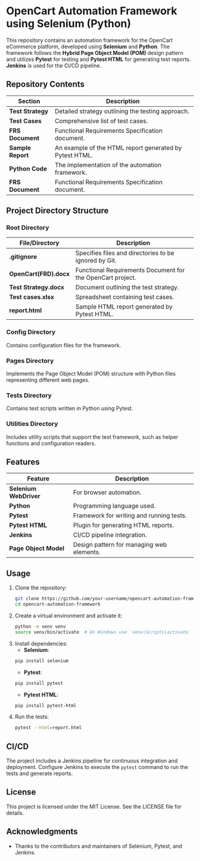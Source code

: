 # OpenCart Automation Framework using Selenium (Python)

This repository contains an automation framework for the OpenCart eCommerce platform, developed using **Selenium** and **Python**. The framework follows the **Hybrid Page Object Model (POM)** design pattern and utilizes **Pytest** for testing and **Pytest HTML** for generating test reports. **Jenkins** is used for the CI/CD pipeline.

## Repository Contents

| Section          | Description                                                   |
|------------------|---------------------------------------------------------------|
| **Test Strategy**| Detailed strategy outlining the testing approach.             |
| **Test Cases**   | Comprehensive list of test cases.                             |
| **FRS Document** | Functional Requirements Specification document.               |
| **Sample Report**| An example of the HTML report generated by Pytest HTML.       |
| **Python Code**  | The implementation of the automation framework.               |
| **FRS Document** | Functional Requirements Specification document.               |

## Project Directory Structure

### Root Directory

| File/Directory          | Description                                                   |
|-------------------------|---------------------------------------------------------------|
| **.gitignore**          | Specifies files and directories to be ignored by Git.         |
| **OpenCart(FRD).docx**  | Functional Requirements Document for the OpenCart project.    |
| **Test Strategy.docx**  | Document outlining the test strategy.                         |
| **Test cases.xlsx**     | Spreadsheet containing test cases.                            |
| **report.html**         | Sample HTML report generated by Pytest HTML.                  |

### Config Directory

Contains configuration files for the framework.

### Pages Directory

Implements the Page Object Model (POM) structure with Python files representing different web pages.

### Tests Directory

Contains test scripts written in Python using Pytest.

### Utilities Directory

Includes utility scripts that support the test framework, such as helper functions and configuration readers.

## Features

| Feature                | Description                                                   |
|------------------------|---------------------------------------------------------------|
| **Selenium WebDriver** | For browser automation.                                       |
| **Python**             | Programming language used.                                    |
| **Pytest**             | Framework for writing and running tests.                      |
| **Pytest HTML**        | Plugin for generating HTML reports.                           |
| **Jenkins**            | CI/CD pipeline integration.                                   |
| **Page Object Model**  | Design pattern for managing web elements.                     |

## Usage

1. Clone the repository:
    ```bash
    git clone https://github.com/your-username/opencart-automation-framework.git
    cd opencart-automation-framework
    ```
2. Create a virtual environment and activate it:
    ```bash
    python -m venv venv
    source venv/bin/activate  # On Windows use `venv\Scripts\activate`
    ```
3. Install dependencies:
    - **Selenium**:
    ```bash
    pip install selenium
    ```
    - **Pytest**: 
    ```bash
    pip install pytest
    ```
    - **Pytest HTML**: 
    ```bash
    pip install pytest-html
    ```
5. Run the tests:
    ```bash
    pytest --html=report.html
    ```

## CI/CD

The project includes a Jenkins pipeline for continuous integration and deployment. Configure Jenkins to execute the `pytest` command to run the tests and generate reports.

## License

This project is licensed under the MIT License. See the LICENSE file for details.

## Acknowledgments

- Thanks to the contributors and maintainers of Selenium, Pytest, and Jenkins.
